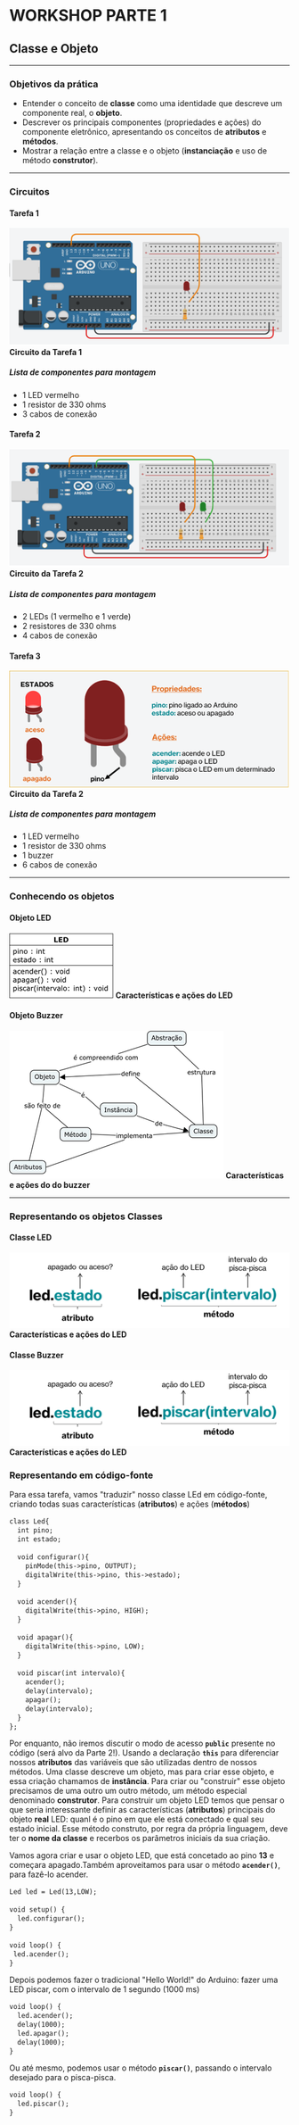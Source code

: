 # WORKSHOP PARTE 1
## Classe e Objeto

---
### Objetivos da prática

- Entender o conceito de __classe__ como uma identidade que descreve um componente real, o __objeto__.
- Descrever os principais componentes (propriedades e ações) do componente eletrônico, apresentando os conceitos de __atributos__ e __métodos__.
- Mostrar a relação entre a classe e o objeto (__instanciação__ e uso de método __construtor__).

---
### Circuitos

#### Tarefa 1
![Circuito 1](Imagens/parte1_1.png)
__Circuito da Tarefa 1__

##### Lista de componentes para montagem
- 1 LED vermelho
- 1 resistor de 330 ohms
- 3 cabos de conexão

#### Tarefa 2
![Circuito 2](Imagens/parte1_2.png)
__Circuito da Tarefa 2__

##### Lista de componentes para montagem
- 2 LEDs (1 vermelho e 1 verde)
- 2 resistores de 330 ohms
- 4 cabos de conexão

#### Tarefa 3
![Circuito 3](Imagens/parte1_3.png)
__Circuito da Tarefa 2__

##### Lista de componentes para montagem
- 1 LED vermelho
- 1 resistor de 330 ohms
- 1 buzzer
- 6 cabos de conexão

___

### Conhecendo os objetos

#### Objeto LED

![Representação de um LED](Imagens/parte1_4.png)
__Características e ações do LED__

#### Objeto Buzzer

![Representação de um LED](Imagens/parte1_5.png)
__Características e ações do do buzzer__

___

### Representando os objetos Classes

#### Classe LED

![Classe LED](Imagens/parte1_6.png)
__Características e ações do LED__

#### Classe Buzzer

![Classe LED](Imagens/parte1_6.png)
__Características e ações do LED__


### Representando em código-fonte

Para essa tarefa, vamos "traduzir" nosso classe LEd em código-fonte, criando todas suas características (__atributos__) e ações (__métodos__)

```
class Led{
  int pino;
  int estado;
  
  void configurar(){
    pinMode(this->pino, OUTPUT);
    digitalWrite(this->pino, this->estado);
  }
  
  void acender(){
    digitalWrite(this->pino, HIGH);
  }
  
  void apagar(){
    digitalWrite(this->pino, LOW);
  }
  
  void piscar(int intervalo){
    acender();
    delay(intervalo);
    apagar();
    delay(intervalo);
  }
};
```

Por enquanto, não iremos discutir o modo de acesso __`public`__ presente no código (será alvo da Parte 2!).
Usando a declaração __`this`__ para diferenciar nossos __atributos__ das variáveis que são utilizadas dentro de nossos métodos.
Uma classe descreve um objeto, mas para criar esse objeto, e essa criação chamamos de __instância__. Para criar ou "construir" esse objeto precisamos de uma outro um outro método, um método especial denominado __construtor__.
Para construir um objeto LED temos que pensar o que seria interessante definir as características (__atributos__) principais do objeto __real__ LED: quanl é o pino em que ele está conectado e qual seu estado inicial.
Esse método construto, por regra da própria linguagem, deve ter o __nome da classe__ e recerbos os parâmetros iniciais da sua criação. 

Vamos agora criar e usar o objeto LED, que está concetado ao pino __13__ e começara apagado.Também aproveitamos para usar o método __`acender()`__, para fazê-lo acender.
````
Led led = Led(13,LOW);

void setup() {
  led.configurar();
}

void loop() {
 led.acender();
}

````

Depois podemos fazer o tradicional "Hello World!" do Arduino: fazer uma LED piscar, com o intervalo de 1 segundo (1000 ms)

```
void loop() {
  led.acender();
  delay(1000);
  led.apagar();
  delay(1000);
}
```

Ou até mesmo, podemos usar o método __`piscar()`__, passando o intervalo desejado para o pisca-pisca.
```
void loop() {
  led.piscar();
}
```
